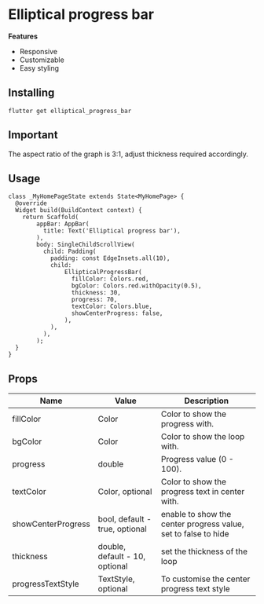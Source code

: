 # Elliptical progress bar 

**Features**
* Responsive
* Customizable
* Easy styling

## Installing
`flutter get elliptical_progress_bar`

## Important
The aspect ratio of the graph is 3:1, adjust thickness required accordingly.

## Usage
```
class _MyHomePageState extends State<MyHomePage> {
  @override
  Widget build(BuildContext context) {
    return Scaffold(
        appBar: AppBar(
          title: Text('Elliptical progress bar'),
        ),
        body: SingleChildScrollView(
          child: Padding(
            padding: const EdgeInsets.all(10),
            child: 
                EllipticalProgressBar(
                  fillColor: Colors.red,
                  bgColor: Colors.red.withOpacity(0.5),
                  thickness: 30,
                  progress: 70,
                  textColor: Colors.blue,
                  showCenterProgress: false,
                ),
            ),
          ),
        );
  }
}
```

## Props
| Name              | Value                                                               | Description                                                                                       |
|-------------------| ------------------------------------------------------------------  | -------------------------------------------------------------------------------------------------------------------------------------------     |
| fillColor      | Color  | Color to show the progress with.    |
|  bgColor         | Color | Color to show the loop with.  |
| progress          | double | Progress value (0 - 100).  |
| textColor         | Color, optional | Color to show the progress text in center with.  |
|showCenterProgress           | bool, default - true, optional  | enable to show the center progress value, set to false to hide |
|thickness| double, default - 10, optional | set the thickness of the loop |
| progressTextStyle          | TextStyle, optional  | To customise the center progress text style|
